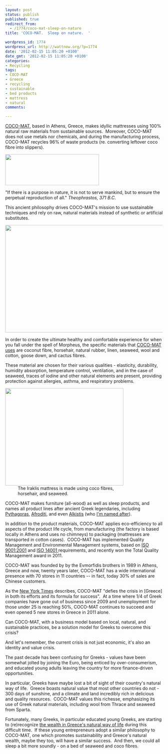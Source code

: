 ```yaml
---
layout: post
status: publish
published: true
redirect_from:
  - /1774/coco-mat-sleep-on-nature
title: 'COCO-MAT.  Sleep on nature.  '

wordpress_id: 1774
wordpress_url: http://wattnow.org/?p=1774
date: '2012-02-15 11:05:20 +0100'
date_gmt: '2012-02-15 11:05:20 +0100'
categories:
- Recycling
tags:
- COCO-MAT
- Greece
- recycling
- sustainable
- bed products
- mattress
- natural
comments:

---
```

<p><a href="http://www.coco-mat.com/?i=coco_int.en.home">COCO-MAT</a>, based in Athens, Greece, makes idyllic mattresses using 100% natural raw materials from sustainable sources. &nbsp;Moreover, COCO-MAT does not use metals nor chemicals, and&nbsp;during the manufacturing process, COCO-MAT recycles 96% of waste products (re. converting leftover coco fibre into slippers).</p>
<p><a href="http://www.coco-mat.com/?i=coco_fr.en.home"><img class="alignnone size-medium wp-image-1776" title="coco-mat-logo" src="{{ 'assets/from-wordpress/uploads/2012/02/coco-mat-logo-300x99.jpg' | relative_url }}" alt="" width="300" height="99" /></a></p>
<p>"If there is a purpose in nature, it is not to serve mankind, but to ensure the perpetual reproduction of all."&nbsp;<em>Theophrastos, 371 B.C.</em></p>
<p>This ancient philosophy drives COCO-MAT's mission to use sustainable techniques and rely on raw, natural materials instead of synthetic or artificial substitutes.</p>
<p><a href="http://www.coco-mat.com/?i=coco_fr.en.home"><img class="alignnone  wp-image-1779" title="coco-mat - idyllic2" src="{{ 'assets/from-wordpress/uploads/2012/02/coco-mat-idyllic2.png' | relative_url }}" alt="" width="645" height="343" /></a></p>
<p>In order to create the ultimate healthy and comfortable experience for when you fall under the spell of Morpheus, the specific materials that&nbsp;<a href="http://www.coco-mat.com/resources/pdfs/EN%2CES%2CFR_Retail%20Catalogue%202010/#/21/zoomed">COCO-MAT uses</a>&nbsp;are&nbsp;coconut fibre, horsehair, natural rubber, linen, seaweed, wool and cotton, goose down, and cactus fibres.</p>
<p>These material are chosen for their various qualities - elasticity, durability, humidity absorption, temperature control, ventilation, and in the case of seaweed, traces of iodine and other natural elements are present, providing protection against allergies, asthma, and respiratory problems.</p>
<div class="mceTemp" >
<dl id="" class="wp-caption " style="width: 388px;">
<dt class="wp-caption-dt"><a href="http://www.coco-mat.com/?i=coco_fr.en.home"><img title="coco-mat - iraklis" src="{{ 'assets/from-wordpress/uploads/2012/02/coco-mat-iraklis.png' | relative_url }}" alt="" width="378" height="311" /></a></dt>
<dd class="wp-caption-dd">The Iraklis mattress is made using coco fibres, horsehair, and seaweed.</dd>
</dl>
</div>
<p>COCO-MAT makes furniture (all-wood) as well as sleep products, and names all product lines after ancient Greek legendaries, including <a href="http://www.coco-mat.com/?i=coco_fr.en.sleep-products&amp;id=13&amp;m=309">Pythagoras</a>, <a href="http://www.coco-mat.com/?i=coco_fr.en.sleep-products&amp;id=2&amp;m=191">Afroditi</a>, and even <a href="http://www.coco-mat.com/?i=coco_fr.en.furniture&amp;id=132&amp;m=200">Alkistis</a>&nbsp;(who <a title="about" href="http://wattnow.org/about">I'm named after</a>).</p>
<p>In addition to the product materials, COCO-MAT applies eco-efficiency to all aspects of the product life cycle, from manufacturing (the factory is based locally in Athens and uses no chimneys) to packaging (mattresses are transported in cotton cases). &nbsp;COCO-MAT has implemented Quality Management and Environmental Management systems, based on <a href="http://www.iso.org/iso/iso_9000_essentials">ISO 9001:2001</a> and <a href="http://www.iso.org/iso/iso_14000_essentials">ISO 14001 </a>requirements, and recently won the Total Quality Management award in 2011.</p>
<p>COCO-MAT was founded by by the Evmorfidis brothers&nbsp;in 1989 in Athens, Greece and now, twenty years later, COCO-MAT has a wide international presence with 70 stores in 11 countries -- in fact, today 30% of sales are Chinese customers.</p>
<p>As the <a href="http://www.nytimes.com/2012/02/19/magazine/the-way-greeks-live-now.html?_r=2&amp;pagewanted=all">New York Times</a> describes, COCO-MAT "defies the crisis in [Greece] in both its efforts and its formula for success". &nbsp;At a time where 1/4 of Greek companies have gone out of business since 2009 and unemployment for those under 25 is reaching 50%, COCO-MAT continues to succeed and even opened 5 new stores in Greece in 2011 alone.</p>
<p>Can COCO-MAT, with a business model based on local, natural, and sustainable practices, be a solution model for Greeks to overcome this crisis?</p>
<p>And let's remember, the current crisis is not just economic, it's also an identity and value crisis.</p>
<p>The past decade has been confusing for Greeks - values have been somewhat jolted by joining the Euro, being enticed by over-consumerism, and educated young adults leaving the country for more finance-driven opportunities.</p>
<p>In particular, Greeks have maybe lost a bit of sight of their country's natural way of life. &nbsp;Greece boasts natural value that most other countries do not - 300 days of sunshine, and a climate and land incredibly rich in delicious and quality resources. &nbsp;COCO-MAT values this richesse, emphasizing its use of Greek natural materials, including wool from Thrace and seaweed from Sparta.</p>
<p>Fortunately, many Greeks, in particular educated young Greeks, are starting to (re)recognize&nbsp;<a href="http://www.nytimes.com/2012/01/09/world/europe/amid-economic-strife-greeks-look-to-farming-past.html?pagewanted=all">the wealth in Greece's natural way of life</a>&nbsp;during this difficult time. &nbsp;If these young entrepreneurs adopt a similar philosophy to COCO-MAT, one which promotes sustainability and Greece's natural wealth, maybe they too, will have a similar success. &nbsp;And then, we could all sleep a bit more soundly - on a bed of seaweed and coco fibres.</p>

